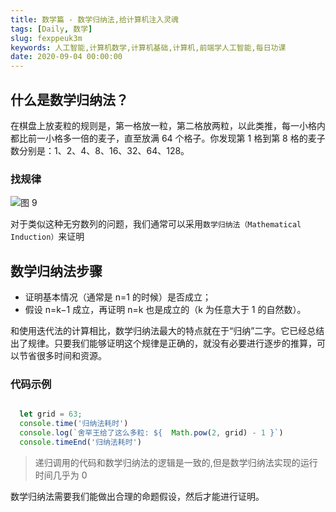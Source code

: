```yaml
---
title: 数学篇 - 数学归纳法,给计算机注入灵魂
tags: [Daily, 数学]
slug: fexppeuk3m
keywords: 人工智能,计算机数学,计算机基础,计算机,前端学人工智能,每日功课
date: 2020-09-04 00:00:00
---
```


## 什么是数学归纳法？

在棋盘上放麦粒的规则是，第一格放一粒，第二格放两粒，以此类推，每一小格内都比前一小格多一倍的麦子，直至放满 64 个格子。你发现第 1 格到第 8 格的麦子数分别是：1、2、4、8、16、32、64、128。

### 找规律
![图 9](https://incomparable9527.coding.net/p/imageBed/d/imageBed/git/raw/master/873afd7eccb11857ce37c70086e24e186089ea2e8e93daf7ea8677ee5746460e.png)  


对于类似这种无穷数列的问题，我们通常可以采用`数学归纳法（Mathematical Induction）`来证明


## 数学归纳法步骤

* 证明基本情况（通常是 n=1 的时候）是否成立；
* 假设 n=k−1 成立，再证明 n=k 也是成立的（k 为任意大于 1 的自然数）。


和使用迭代法的计算相比，数学归纳法最大的特点就在于“归纳”二字。它已经总结出了规律。只要我们能够证明这个规律是正确的，就没有必要进行逐步的推算，可以节省很多时间和资源。

### 代码示例
```js

  let grid = 63;
  console.time('归纳法耗时')
  console.log(`舍罕王给了这么多粒: ${  Math.pow(2, grid) - 1 }`)
  console.timeEnd('归纳法耗时')

```
> 递归调用的代码和数学归纳法的逻辑是一致的,但是数学归纳法实现的运行时间几乎为 0

数学归纳法需要我们能做出合理的命题假设，然后才能进行证明。





